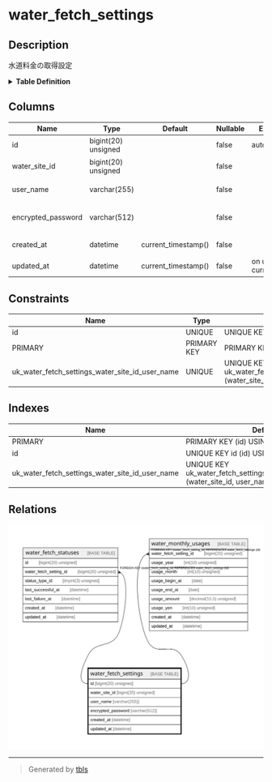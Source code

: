 # water_fetch_settings

## Description

水道料金の取得設定

<details>
<summary><strong>Table Definition</strong></summary>

```sql
CREATE TABLE `water_fetch_settings` (
  `id` bigint(20) unsigned NOT NULL AUTO_INCREMENT COMMENT 'ID',
  `water_site_id` bigint(20) unsigned NOT NULL COMMENT '水道料金サイトID',
  `user_name` varchar(255) NOT NULL COMMENT 'ユーザー名',
  `encrypted_password` varchar(512) NOT NULL COMMENT '暗号化済パスワード',
  `created_at` datetime NOT NULL DEFAULT current_timestamp() COMMENT '作成日時(UTC)',
  `updated_at` datetime NOT NULL DEFAULT current_timestamp() ON UPDATE current_timestamp() COMMENT '更新日時(UTC)',
  PRIMARY KEY (`id`),
  UNIQUE KEY `id` (`id`),
  UNIQUE KEY `uk_water_fetch_settings_water_site_id_user_name` (`water_site_id`,`user_name`)
) ENGINE=InnoDB DEFAULT CHARSET=utf8mb4 COLLATE=utf8mb4_general_ci COMMENT='水道料金の取得設定'
```

</details>

## Columns

| Name | Type | Default | Nullable | Extra Definition | Children | Parents | Comment |
| ---- | ---- | ------- | -------- | ---------------- | -------- | ------- | ------- |
| id | bigint(20) unsigned |  | false | auto_increment | [water_fetch_statuses](water_fetch_statuses.md) [water_monthly_usages](water_monthly_usages.md) |  | ID |
| water_site_id | bigint(20) unsigned |  | false |  |  |  | 水道料金サイトID |
| user_name | varchar(255) |  | false |  |  |  | ユーザー名 |
| encrypted_password | varchar(512) |  | false |  |  |  | 暗号化済パスワード |
| created_at | datetime | current_timestamp() | false |  |  |  | 作成日時(UTC) |
| updated_at | datetime | current_timestamp() | false | on update current_timestamp() |  |  | 更新日時(UTC) |

## Constraints

| Name | Type | Definition |
| ---- | ---- | ---------- |
| id | UNIQUE | UNIQUE KEY id (id) |
| PRIMARY | PRIMARY KEY | PRIMARY KEY (id) |
| uk_water_fetch_settings_water_site_id_user_name | UNIQUE | UNIQUE KEY uk_water_fetch_settings_water_site_id_user_name (water_site_id, user_name) |

## Indexes

| Name | Definition |
| ---- | ---------- |
| PRIMARY | PRIMARY KEY (id) USING BTREE |
| id | UNIQUE KEY id (id) USING BTREE |
| uk_water_fetch_settings_water_site_id_user_name | UNIQUE KEY uk_water_fetch_settings_water_site_id_user_name (water_site_id, user_name) USING BTREE |

## Relations

![er](water_fetch_settings.svg)

---

> Generated by [tbls](https://github.com/k1LoW/tbls)
